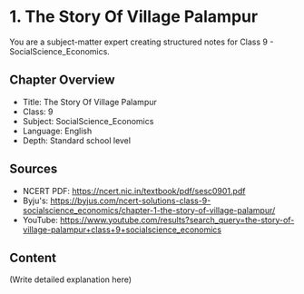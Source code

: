 # 1. The Story Of Village Palampur

You are a subject-matter expert creating structured notes for Class 9 - SocialScience_Economics.

## Chapter Overview
- Title: The Story Of Village Palampur
- Class: 9
- Subject: SocialScience_Economics
- Language: English
- Depth: Standard school level

## Sources
- NCERT PDF: https://ncert.nic.in/textbook/pdf/sesc0901.pdf
- Byju's: https://byjus.com/ncert-solutions-class-9-socialscience_economics/chapter-1-the-story-of-village-palampur/
- YouTube: https://www.youtube.com/results?search_query=the-story-of-village-palampur+class+9+socialscience_economics

## Content
(Write detailed explanation here)
